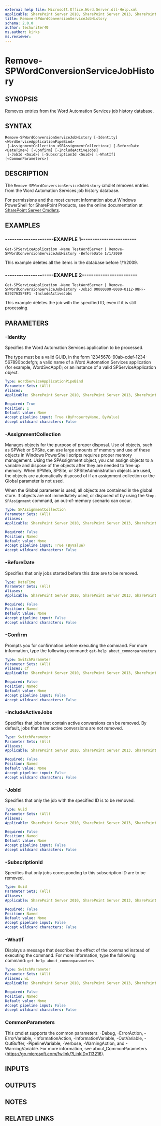 ```yaml
---
external help file: Microsoft.Office.Word.Server.dll-Help.xml
applicable: SharePoint Server 2010, SharePoint Server 2013, SharePoint Server 2016, SharePoint Server 2019
title: Remove-SPWordConversionServiceJobHistory
schema: 2.0.0
author: techwriter40
ms.author: kirks
ms.reviewer: 
---
```


# Remove-SPWordConversionServiceJobHistory

## SYNOPSIS
Removes entries from the Word Automation Services job history database.


## SYNTAX

```
Remove-SPWordConversionServiceJobHistory [-Identity] <WordServiceApplicationPipeBind>
 [-AssignmentCollection <SPAssignmentCollection>] [-BeforeDate <DateTime>] [-Confirm] [-IncludeActiveJobs]
 [-JobId <Guid>] [-SubscriptionId <Guid>] [-WhatIf] [<CommonParameters>]
```

## DESCRIPTION
The `Remove-SPWordConversionServiceJobHistory` cmdlet removes entries from the Word Automation Services job history database.

For permissions and the most current information about Windows PowerShell for SharePoint Products, see the online documentation at [SharePoint Server Cmdlets](https://docs.microsoft.com/powershell/sharepoint/sharepoint-server/sharepoint-server-cmdlets).


## EXAMPLES

### ---------------------EXAMPLE 1------------------------
```
Get-SPServiceApplication -Name TestWordServer | Remove-SPWordConversionServiceJobHistory -BeforeDate 1/1/2009
```

This example deletes all the items in the database before 1/1/2009.


### ---------------------EXAMPLE 2------------------------
```
Get-SPServiceApplication -Name TestWordServer | Remove-SPWordConversionServiceJobHistory -JobId 00000000-0000-0112-08FF-63927635FEF1 -IncludeActiveJobs
```

This example deletes the job with the specified ID, even if it is still processing.


## PARAMETERS

### -Identity
Specifies the Word Automation Services application to be processed.

The type must be a valid GUID, in the form 12345678-90ab-cdef-1234-567890bcdefgh; a valid name of a Word Automation Services application (for example, WordSvcApp1); or an instance of a valid SPServiceApplication object.

```yaml
Type: WordServiceApplicationPipeBind
Parameter Sets: (All)
Aliases: 
Applicable: SharePoint Server 2010, SharePoint Server 2013, SharePoint Server 2016, SharePoint Server 2019

Required: True
Position: 1
Default value: None
Accept pipeline input: True (ByPropertyName, ByValue)
Accept wildcard characters: False
```

### -AssignmentCollection
Manages objects for the purpose of proper disposal.
Use of objects, such as SPWeb or SPSite, can use large amounts of memory and use of these objects in Windows PowerShell scripts requires proper memory management.
Using the SPAssignment object, you can assign objects to a variable and dispose of the objects after they are needed to free up memory.
When SPWeb, SPSite, or SPSiteAdministration objects are used, the objects are automatically disposed of if an assignment collection or the Global parameter is not used.

When the Global parameter is used, all objects are contained in the global store.
If objects are not immediately used, or disposed of by using the `Stop-SPAssignment` command, an out-of-memory scenario can occur.

```yaml
Type: SPAssignmentCollection
Parameter Sets: (All)
Aliases: 
Applicable: SharePoint Server 2010, SharePoint Server 2013, SharePoint Server 2016, SharePoint Server 2019

Required: False
Position: Named
Default value: None
Accept pipeline input: True (ByValue)
Accept wildcard characters: False
```

### -BeforeDate
Specifies that only jobs started before this date are to be removed.

```yaml
Type: DateTime
Parameter Sets: (All)
Aliases: 
Applicable: SharePoint Server 2010, SharePoint Server 2013, SharePoint Server 2016, SharePoint Server 2019

Required: False
Position: Named
Default value: None
Accept pipeline input: False
Accept wildcard characters: False
```

### -Confirm
Prompts you for confirmation before executing the command.
For more information, type the following command: `get-help about_commonparameters`

```yaml
Type: SwitchParameter
Parameter Sets: (All)
Aliases: cf
Applicable: SharePoint Server 2010, SharePoint Server 2013, SharePoint Server 2016, SharePoint Server 2019

Required: False
Position: Named
Default value: None
Accept pipeline input: False
Accept wildcard characters: False
```

### -IncludeActiveJobs
Specifies that jobs that contain active conversions can be removed.
By default, jobs that have active conversions are not removed.

```yaml
Type: SwitchParameter
Parameter Sets: (All)
Aliases: 
Applicable: SharePoint Server 2010, SharePoint Server 2013, SharePoint Server 2016, SharePoint Server 2019

Required: False
Position: Named
Default value: None
Accept pipeline input: False
Accept wildcard characters: False
```

### -JobId
Specifies that only the job with the specified ID is to be removed.

```yaml
Type: Guid
Parameter Sets: (All)
Aliases: 
Applicable: SharePoint Server 2010, SharePoint Server 2013, SharePoint Server 2016, SharePoint Server 2019

Required: False
Position: Named
Default value: None
Accept pipeline input: False
Accept wildcard characters: False
```

### -SubscriptionId
Specifies that only jobs corresponding to this subscription ID are to be removed.

```yaml
Type: Guid
Parameter Sets: (All)
Aliases: 
Applicable: SharePoint Server 2010, SharePoint Server 2013, SharePoint Server 2016, SharePoint Server 2019

Required: False
Position: Named
Default value: None
Accept pipeline input: False
Accept wildcard characters: False
```

### -WhatIf
Displays a message that describes the effect of the command instead of executing the command.
For more information, type the following command: `get-help about_commonparameters`

```yaml
Type: SwitchParameter
Parameter Sets: (All)
Aliases: wi
Applicable: SharePoint Server 2010, SharePoint Server 2013, SharePoint Server 2016, SharePoint Server 2019

Required: False
Position: Named
Default value: None
Accept pipeline input: False
Accept wildcard characters: False
```

### CommonParameters
This cmdlet supports the common parameters: -Debug, -ErrorAction, -ErrorVariable, -InformationAction, -InformationVariable, -OutVariable, -OutBuffer, -PipelineVariable, -Verbose, -WarningAction, and -WarningVariable. For more information, see about_CommonParameters (https://go.microsoft.com/fwlink/?LinkID=113216).

## INPUTS

## OUTPUTS

## NOTES

## RELATED LINKS
